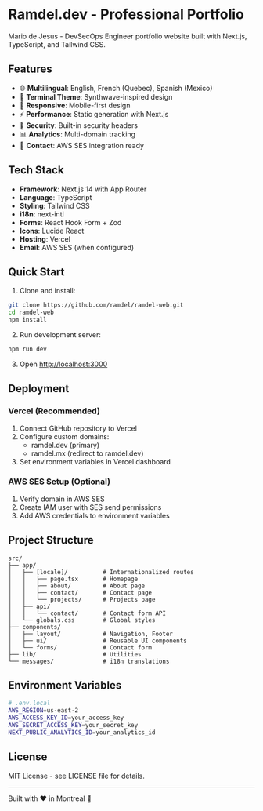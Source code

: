 # Ramdel.dev - Professional Portfolio

Mario de Jesus - DevSecOps Engineer portfolio website built with Next.js, TypeScript, and Tailwind CSS.

## Features

- 🌐 **Multilingual**: English, French (Quebec), Spanish (Mexico)
- 🎨 **Terminal Theme**: Synthwave-inspired design
- 📱 **Responsive**: Mobile-first design
- ⚡ **Performance**: Static generation with Next.js
- 🔐 **Security**: Built-in security headers
- 📊 **Analytics**: Multi-domain tracking
- 📧 **Contact**: AWS SES integration ready

## Tech Stack

- **Framework**: Next.js 14 with App Router
- **Language**: TypeScript
- **Styling**: Tailwind CSS
- **i18n**: next-intl
- **Forms**: React Hook Form + Zod
- **Icons**: Lucide React
- **Hosting**: Vercel
- **Email**: AWS SES (when configured)

## Quick Start

1. Clone and install:
```bash
git clone https://github.com/ramdel/ramdel-web.git
cd ramdel-web
npm install
```

2. Run development server:
```bash
npm run dev
```

3. Open [http://localhost:3000](http://localhost:3000)

## Deployment

### Vercel (Recommended)
1. Connect GitHub repository to Vercel
2. Configure custom domains:
   - ramdel.dev (primary)
   - ramdel.mx (redirect to ramdel.dev)
3. Set environment variables in Vercel dashboard

### AWS SES Setup (Optional)
1. Verify domain in AWS SES
2. Create IAM user with SES send permissions
3. Add AWS credentials to environment variables

## Project Structure

```
src/
├── app/
│   ├── [locale]/          # Internationalized routes
│   │   ├── page.tsx       # Homepage
│   │   ├── about/         # About page
│   │   ├── contact/       # Contact page
│   │   └── projects/      # Projects page
│   ├── api/
│   │   └── contact/       # Contact form API
│   └── globals.css        # Global styles
├── components/
│   ├── layout/            # Navigation, Footer
│   ├── ui/                # Reusable UI components
│   └── forms/             # Contact form
├── lib/                   # Utilities
└── messages/              # i18n translations
```

## Environment Variables

```bash
# .env.local
AWS_REGION=us-east-2
AWS_ACCESS_KEY_ID=your_access_key
AWS_SECRET_ACCESS_KEY=your_secret_key
NEXT_PUBLIC_ANALYTICS_ID=your_analytics_id
```

## License

MIT License - see LICENSE file for details.

---

Built with ❤️ in Montreal 🍁
